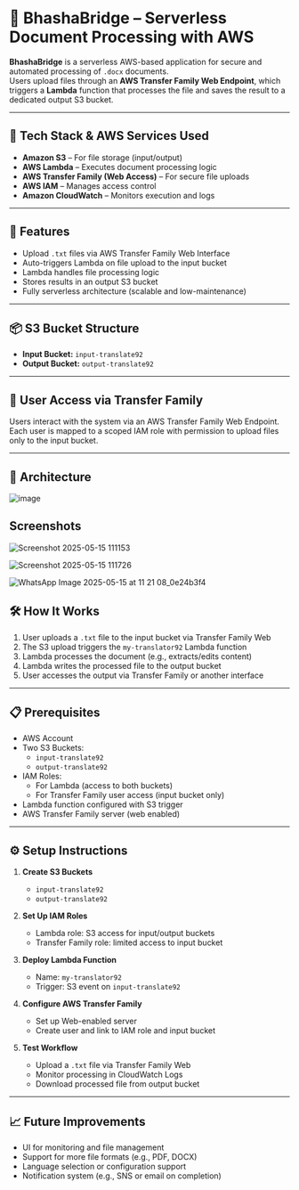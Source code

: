 # 🌉 BhashaBridge – Serverless Document Processing with AWS

**BhashaBridge** is a serverless AWS-based application for secure and automated processing of `.docx` documents.  
Users upload files through an **AWS Transfer Family Web Endpoint**, which triggers a **Lambda** function that processes the file and saves the result to a dedicated output S3 bucket.

---

## 🧰 Tech Stack & AWS Services Used

- **Amazon S3** – For file storage (input/output)
- **AWS Lambda** – Executes document processing logic
- **AWS Transfer Family (Web Access)** – For secure file uploads
- **AWS IAM** – Manages access control
- **Amazon CloudWatch** – Monitors execution and logs

---

## 🚀 Features

- Upload `.txt` files via AWS Transfer Family Web Interface
- Auto-triggers Lambda on file upload to the input bucket
- Lambda handles file processing logic
- Stores results in an output S3 bucket
- Fully serverless architecture (scalable and low-maintenance)

---

## 📦 S3 Bucket Structure

- **Input Bucket:** `input-translate92`
- **Output Bucket:** `output-translate92`

---

## 🔐 User Access via Transfer Family

Users interact with the system via an AWS Transfer Family Web Endpoint. Each user is mapped to a scoped IAM role with permission to upload files only to the input bucket.

---
## 🔐 Architecture
![image](https://github.com/user-attachments/assets/c49827e7-58c8-474b-af8a-f2f63e38e924)

## Screenshots

![Screenshot 2025-05-15 111153](https://github.com/user-attachments/assets/8ddb6430-4580-4792-9bb9-348da08c659e)

![Screenshot 2025-05-15 111726](https://github.com/user-attachments/assets/3bc90c15-d3d9-4b0a-9bff-50b74d89cc0a)

![WhatsApp Image 2025-05-15 at 11 21 08_0e24b3f4](https://github.com/user-attachments/assets/feecbb07-3c8c-403c-b26c-79123ef045c1)

## 🛠️ How It Works

1. User uploads a `.txt` file to the input bucket via Transfer Family Web
2. The S3 upload triggers the `my-translator92` Lambda function
3. Lambda processes the document (e.g., extracts/edits content)
4. Lambda writes the processed file to the output bucket
5. User accesses the output via Transfer Family or another interface

---

## 📋 Prerequisites

- AWS Account
- Two S3 Buckets:
  - `input-translate92`
  - `output-translate92`
- IAM Roles:
  - For Lambda (access to both buckets)
  - For Transfer Family user access (input bucket only)
- Lambda function configured with S3 trigger
- AWS Transfer Family server (web enabled)

---

## ⚙️ Setup Instructions

1. **Create S3 Buckets**
   - `input-translate92`
   - `output-translate92`

2. **Set Up IAM Roles**
   - Lambda role: S3 access for input/output buckets
   - Transfer Family role: limited access to input bucket

3. **Deploy Lambda Function**
   - Name: `my-translator92`
   - Trigger: S3 event on `input-translate92`

4. **Configure AWS Transfer Family**
   - Set up Web-enabled server
   - Create user and link to IAM role and input bucket

5. **Test Workflow**
   - Upload a `.txt` file via Transfer Family Web
   - Monitor processing in CloudWatch Logs
   - Download processed file from output bucket

---

## 📈 Future Improvements

- UI for monitoring and file management
- Support for more file formats (e.g., PDF, DOCX)
- Language selection or configuration support
- Notification system (e.g., SNS or email on completion)
